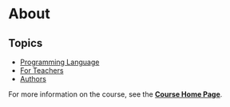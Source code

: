 # About

## Topics

* [Programming Language](/courses/csintro2/about/script)
* [For Teachers](/courses/csintro2/about/teachers)
* [Authors](/courses/csintro2/about/authors)

For more information on the course, see the **[Course Home Page](/courses/csintro2)**.
